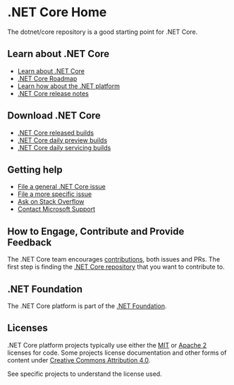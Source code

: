 ﻿# .NET Core Home

The dotnet/core repository is a good starting point for .NET Core.

## Learn about .NET Core

* [Learn about .NET Core](https://docs.microsoft.com/dotnet/core)
* [.NET Core Roadmap](https://github.com/dotnet/core/blob/master/roadmap.md)
* [Learn how about the .NET platform](https://docs.microsoft.com/dotnet/standard/)
* [.NET Core release notes](https://github.com/dotnet/core/blob/master/release-notes/README.md)

## Download .NET Core

* [.NET Core released builds](https://github.com/dotnet/core/blob/master/release-notes/download-archive.md)
* [.NET Core daily preview builds](daily-builds.md)
* [.NET Core daily servicing builds](daily-builds-servicing.md)

## Getting help

* [File a general .NET Core issue](https://github.com/dotnet/core/issues)
* [File a more specific issue](Documentation/core-repos.md)
* [Ask on Stack Overflow](https://stackoverflow.com/questions/ask)
* [Contact Microsoft Support](https://support.microsoft.com/contactus/)

## How to Engage, Contribute and Provide Feedback

The .NET Core team encourages [contributions](https://github.com/dotnet/coreclr/blob/master/Documentation/project-docs/contributing.md), both issues and PRs. The first step is finding the [.NET Core repository](Documentation/core-repos.md) that you want to contribute to.

## .NET Foundation

The .NET Core platform is part of the [.NET Foundation](http://www.dotnetfoundation.org).

## Licenses

.NET Core platform projects typically use either the [MIT](LICENSE.TXT) or
[Apache 2](http://www.apache.org/licenses/LICENSE-2.0) licenses for code.
Some projects license documentation and other forms of content under
[Creative Commons Attribution 4.0](http://creativecommons.org/licenses/by/4.0/).

See specific projects to understand the license used.
